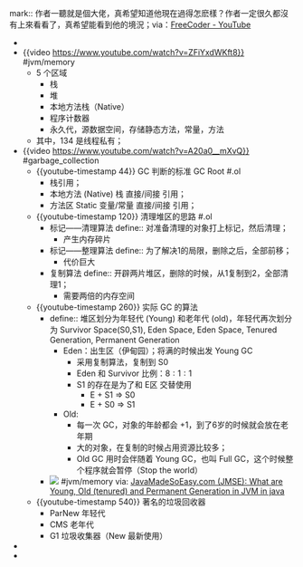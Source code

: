 mark:: 作者一聽就是個大佬，真希望知道他現在過得怎麽樣？作者一定很久都沒有上來看看了，真希望能看到他的境況；via：[FreeCoder - YouTube](https://www.youtube.com/channel/UC8OGDmnyMgYOPgpnFJYUiGg)

-
- {{video https://www.youtube.com/watch?v=ZFiYxdWKft8}}
  #jvm/memory
  - 5 个区域
    - 栈
    - 堆
    - 本地方法栈（Native）
    - 程序计数器
    - 永久代，源数据空间，存储静态方法，常量，方法
  - 其中，134 是线程私有；
- {{video https://www.youtube.com/watch?v=A20a0__mXvQ}}
  #garbage_collection
  - {{youtube-timestamp 44}} GC 判断的标准 GC Root #.ol
    - 栈引用；
    - 本地方法 (Native) 栈 直接/间接 引用；
    - 方法区 Static 变量/常量 直接/间接 引用；
  - {{youtube-timestamp 120}} 清理堆区的思路 #.ol
    - 标记——清理算法
      define:: 对准备清理的对象打上标记，然后清理；
      - 产生内存碎片
    - 标记——整理算法
      define:: 为了解决1的局限，删除之后，全部前移；
      - 代价巨大
    - 复制算法
      define:: 开辟两片堆区，删除的时候，从1复制到2，全部清理1；
      - 需要两倍的内存空间
  - {{youtube-timestamp 260}} 实际 GC 的算法
    - define:: 堆区划分为年轻代 (Young) 和老年代 (old)，年轻代再次划分为 Survivor Space(S0,S1), Eden Space, Eden Space, Tenured Generation, Permanent Generation
      - Eden：出生区（伊甸园）；将满的时候出发 Young GC
        - 采用复制算法，复制到 S0
        - Eden 和 Survivor 比例：$8:1:1$
        - S1 的存在是为了和 E区 交替使用
          - E + S1 => S0
          - E + S0 => S1
      - Old:
        - 每一次 GC，对象的年龄都会 +1，到了6岁的时候就会放在老年期
        - 大的对象，在复制的时候占用资源比较多；
        - Old GC 用时会伴随着 Young GC，也叫 Full GC，这个时候整个程序就会暂停（Stop the world）
    - ![](../assets/javamadesoeasy_com_what-are-young-old-tenured.png)
      #jvm/memory
      via: [JavaMadeSoEasy.com (JMSE): What are Young, Old (tenured) and Permanent Generation in JVM in java](https://www.javamadesoeasy.com/2016/10/what-are-young-old-tenured-and.html)
  - {{youtube-timestamp 540}} 著名的垃圾回收器
    - ParNew 年轻代
    - CMS 老年代
    - G1 垃圾收集器（New 最新使用）
-
-